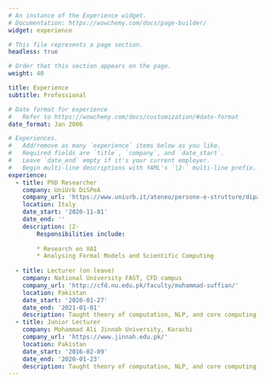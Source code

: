 ```yaml
---
# An instance of the Experience widget.
# Documentation: https://wowchemy.com/docs/page-builder/
widget: experience

# This file represents a page section.
headless: true

# Order that this section appears on the page.
weight: 40

title: Experience
subtitle: Professional

# Date format for experience
#   Refer to https://wowchemy.com/docs/customization/#date-format
date_format: Jan 2006

# Experiences.
#   Add/remove as many `experience` items below as you like.
#   Required fields are `title`, `company`, and `date_start`.
#   Leave `date_end` empty if it's your current employer.
#   Begin multi-line descriptions with YAML's `|2-` multi-line prefix.
experience:
  - title: PhD Researcher
    company: UniUrb DiSPeA
    company_url: 'https://www.uniurb.it/ateneo/persone-e-strutture/dipartimenti/dipartimento-di-scienze-pure-e-applicate-dispea'
    location: Italy
    date_start: '2020-11-01'
    date_end: ''
    description: |2-
        Responsibilities include:
        
        * Research on XAI
        * Analysing Formal Models and Scientific Computing
        
  - title: Lecturer (on leave)
    company: National University FAST, CFD campus
    company_url: 'http://cfd.nu.edu.pk/faculty/muhammad-suffian/'
    location: Pakistan
    date_start: '2020-01-27'
    date_end: '2021-01-01'
    description: Taught theory of computation, NLP, and core computing courses.
  - title: Junior Lecturer
    company: Mohammad Ali Jinnah University, Karachi
    company_url: 'https://www.jinnah.edu.pk/'
    location: Pakistan
    date_start: '2016-02-09'
    date_end: '2020-01-23'
    description: Taught theory of computation, NLP, and core computing courses.
---
```

